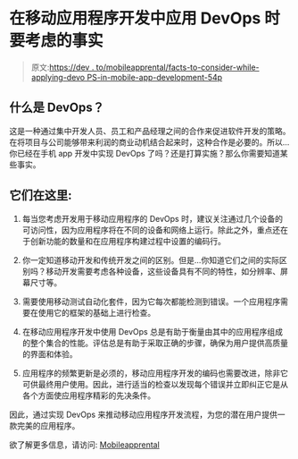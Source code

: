 # 在移动应用程序开发中应用 DevOps 时要考虑的事实

> 原文:[https://dev . to/mobileapprental/facts-to-consider-while-applying-devo PS-in-mobile-app-development-54p](https://dev.to/mobileapprental/facts-to-consider-while-applying-devops-in-mobile-app-development-54p)

## 什么是 DevOps？

这是一种通过集中开发人员、员工和产品经理之间的合作来促进软件开发的策略。在将项目与公司能够带来利润的商业动机结合起来时，这种合作是必要的。所以…你已经在手机 app 开发中实现 DevOps 了吗？还是打算实施？那么你需要知道某些事实。

## 它们在这里:

1.  每当您考虑开发用于移动应用程序的 DevOps 时，建议关注通过几个设备的可访问性，因为应用程序将在不同的设备和网络上运行。除此之外，重点还在于创新功能的数量和在应用程序构建过程中设置的编码行。

2.  你一定知道移动开发和传统开发之间的区别。但是...你知道它们之间的实际区别吗？移动开发需要考虑各种设备，这些设备具有不同的特性，如分辨率、屏幕尺寸等。

3.  需要使用移动测试自动化套件，因为它每次都能检测到错误。一个应用程序需要在使用它的框架的基础上进行检查。

4.  在移动应用程序开发中使用 DevOps 总是有助于衡量由其中的应用程序组成的整个集合的性能。评估总是有助于采取正确的步骤，确保为用户提供高质量的界面和体验。

5.  应用程序的频繁更新是必须的，移动应用程序开发的编码也需要改进，除非它可供最终用户使用。因此，进行适当的检查以发现每个错误并立即纠正它是从各个方面使应用程序精彩的先决条件。

因此，通过实现 DevOps 来推动移动应用程序开发流程，为您的潜在用户提供一款完美的应用程序。

欲了解更多信息，请访问: [Mobileapprental](https://mobileapprental.com)